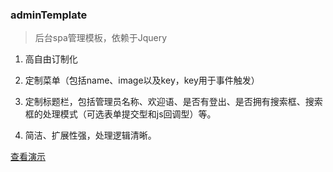 ### adminTemplate
> 后台spa管理模板，依赖于Jquery

1. 高自由订制化

  1. 定制菜单（包括name、image以及key，key用于事件触发）
  2. 定制标题栏，包括管理员名称、欢迎语、是否有登出、是否拥有搜索框、搜索框的处理模式（可选表单提交型和js回调型）等。

2. 简洁、扩展性强，处理逻辑清晰。 
 
[查看演示](http://chenmuxin.cn/adminTemplate/admin.html)
